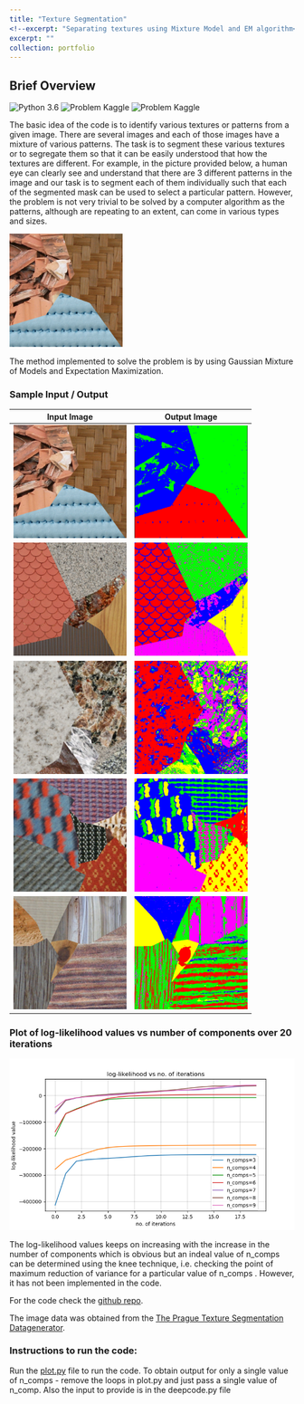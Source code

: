 ```yaml
---
title: "Texture Segmentation"
<!--excerpt: "Separating textures using Mixture Model and EM algorithm<br/><img src='/images/texturesegmentation-cover.jpg'>"-->
excerpt: ""
collection: portfolio
---
```


## Brief Overview

![Python 3.6](https://img.shields.io/badge/Python-3.6-brightgreen.svg)    ![Problem Kaggle](https://img.shields.io/badge/Problem-Segmentation-blue.svg)     ![Problem Kaggle](https://img.shields.io/badge/data-PragueTextureSegmentationDataGenerator-orange.svg)

The basic idea of the code is to identify various textures or patterns from a given image. There are several images and each of those images have a mixture of various patterns. The task is to segment these various textures or to segregate them so that it can be easily understood that how the textures are different. For example, in the picture provided below, a human eye can clearly see and understand that there are 3 different patterns in the image and our task is to segment each of them individually such that each of the segmented mask can be used to select a particular pattern. However, the problem is not very trivial to be solved by a computer algorithm as the patterns, although are repeating to an extent, can come in various types and sizes.

<img src="/images/test_ip/tm1_1_1.png" width="200">

The method implemented to solve the problem is by using Gaussian Mixture of Models and Expectation Maximization.

### Sample Input / Output

Input Image           |  Output Image
:-------------------------:|:-------------------------:
<img src="/images/test_ip/tm1_1_1.png" width="200">   |  <img src="/images/test_op/test1r.png" width="200"> 
<img src="/images/test_ip/tm3_1_1.png" width="200">  |  <img src="/images/test_op/test3.png" width="200">
<img src="/images/test_ip/tm18_1_1.png" width="200">  |  <img src="/images/test_op/test18.png" width="200">
<img src="/images/test_ip/tm19_1_1.png" width="200">  |  <img src="/images/test_op/test19.png" width="200">
<img src="/images/test_ip/tm20_1_1.png" width="200">  |  <img src="/images/test_op/test20.png" width="200">

### Plot of log-likelihood values vs number of components over 20 iterations

<img src="/images/test_op/llhvsnoi1.png" width="600">

The log-likelihood values keeps on increasing with the increase in the number of components which is obvious but an indeal value of n_comps can be determined using the knee technique, i.e. checking the point of maximum reduction of variance for a particular value of n_comps . However, it has not been implemented in the code.

For the code check the [github repo](https://github.com/deepayanbardhan/TextureSegmentation).

The image data was obtained from the [The Prague Texture Segmentation Datagenerator](https://mosaic.utia.cas.cz/index.php?act=bench_form).

### Instructions to run the code:

Run the [plot.py](https://github.com/deepayanbardhan/TextureSegmentation/blob/master/plot.py) file to run the code. To obtain output for only a single value of n_comps - remove the loops in plot.py and just pass a single value of n_comp. Also the input to provide is in the deepcode.py file
